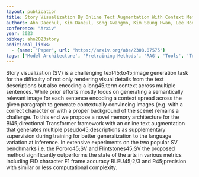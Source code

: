 ```yaml
---
layout: publication
title: Story Visualization By Online Text Augmentation With Context Memory
authors: Ahn Daechul, Kim Daneul, Song Gwangmo, Kim Seung Hwan, Lee Honglak, Kang Dongyeop, Choi Jonghyun
conference: "Arxiv"
year: 2023
bibkey: ahn2023story
additional_links:
  - {name: "Paper", url: "https://arxiv.org/abs/2308.07575"}
tags: ['Model Architecture', 'Pretraining Methods', 'RAG', 'Tools', 'Training Techniques', 'Transformer']
---
```

Story visualization (SV) is a challenging text45;to45;image generation task for the difficulty of not only rendering visual details from the text descriptions but also encoding a long45;term context across multiple sentences. While prior efforts mostly focus on generating a semantically relevant image for each sentence encoding a context spread across the given paragraph to generate contextually convincing images (e.g. with a correct character or with a proper background of the scene) remains a challenge. To this end we propose a novel memory architecture for the Bi45;directional Transformer framework with an online text augmentation that generates multiple pseudo45;descriptions as supplementary supervision during training for better generalization to the language variation at inference. In extensive experiments on the two popular SV benchmarks i.e. the Pororo45;SV and Flintstones45;SV the proposed method significantly outperforms the state of the arts in various metrics including FID character F1 frame accuracy BLEU45;2/3 and R45;precision with similar or less computational complexity.
